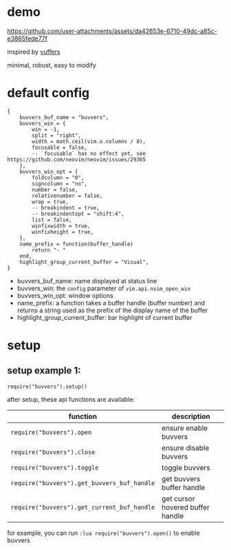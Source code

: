 # demo

https://github.com/user-attachments/assets/da42653e-6710-49dc-a85c-e3865fede77f

inspired by [vuffers](https://github.com/Hajime-Suzuki/vuffers.nvim)

minimal, robust, easy to modify

# default config

```
{
	buvvers_buf_name = "buvvers",
	buvvers_win = {
		win = -1,
		split = "right",
		width = math.ceil(vim.o.columns / 8),
		focusable = false,
		-- `focusable` has no effect yet, see https://github.com/neovim/neovim/issues/29365
	},
	buvvers_win_opt = {
		foldcolumn = "0",
		signcolumn = "no",
		number = false,
		relativenumber = false,
		wrap = true,
		-- breakindent = true,
		-- breakindentopt = "shift:4",
		list = false,
		winfixwidth = true,
		winfixheight = true,
	},
	name_prefix = function(buffer_handle)
		return "- "
	end,
	highlight_group_current_buffer = "Visual",
}
```

- buvvers_buf_name: name displayed at status line
- buvvers_win: the `config` parameter of `vim.api.nvim_open_win`
- buvvers_win_opt: window options
- name_prefix: a function takes a buffer handle (buffer number) and returns a string used as the prefix of the display name of the buffer
- highlight_group_current_buffer: bar highlight of current buffer

# setup

## setup example 1:

```
require("buvvers").setup()
```

after setup, these api functions are available:

| function                                    | description                      |
|---------------------------------------------|----------------------------------|
| `require("buvvers").open`                   | ensure enable buvvers            |
| `require("buvvers").close`                  | ensure disable buvvers           |
| `require("buvvers").toggle`                 | toggle buvvers                   |
| `require("buvvers").get_buvvers_buf_handle` | get buvvers buffer handle        |
| `require("buvvers").get_current_buf_handle` | get cursor hovered buffer handle |

for example, you can run `:lua require("buvvers").open()` to enable buvvers
